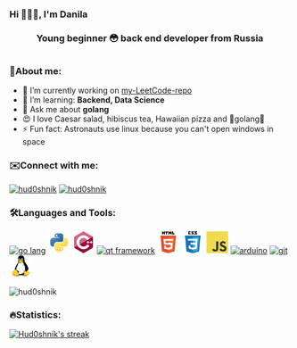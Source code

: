 ### Hi 🙋🏻‍♂️, I'm Danila
<h3 align="center"> Young beginner 😳 back end developer from Russia </h3>
<h1></h1>

<h3 align="left">🔎About me:</h3>

- 🔭 I’m currently working on [my-LeetCode-repo](https://github.com/hud0shnik/LeetCode)
- 🌱 I’m learning: **Backend, Data Science**
- 💬 Ask me about **golang**
- 😍 I love Caesar salad, hibiscus tea, Hawaiian pizza and 💙golang💙
- ⚡ Fun fact: Astronauts use linux because you can't open windows in space

<h3 align="left">✉️Connect with me:</h3>
<p align="left">
<a href="https://vk.com/hud0shnik" target="blank"><img align="center" src="https://img.icons8.com/nolan/64/vk-circled.png" alt="hud0shnik" height="40" width="40" /></a>
<a href="https://www.instagram.com/hud0shnik_/" target="blank"><img align="center" src="https://img.icons8.com/fluency/48/000000/instagram-new.png" alt="hud0shnik" height="40" width="40" /></a>  
</p>
<h3 align="left">🛠Languages and Tools:</h3>
<p align="left"> 
<a href="https://golang.org" target="_blank"> <img src="https://www.vectorlogo.zone/logos/golang/golang-ar21.svg" alt="go lang" width="40" height="40"/></a>
<a href="https://www.python.org" target="_blank"> <img src="https://raw.githubusercontent.com/devicons/devicon/master/icons/python/python-original.svg" alt="python" width="40" height="40"/></a>
<a href="https://www.w3schools.com/cpp/" target="_blank"> <img src="https://raw.githubusercontent.com/devicons/devicon/master/icons/cplusplus/cplusplus-original.svg" alt="cplusplus" width="40" height="40"/></a>
<a href="https://www.qt.io" target="_blank"> <img src="https://img.icons8.com/ios-filled/50/26e07f/qt.png" alt="qt framework" width="40" height="40"/></a>
<a href="https://www.w3.org/html/" target="_blank"> <img src="https://raw.githubusercontent.com/devicons/devicon/master/icons/html5/html5-original-wordmark.svg" alt="html5" width="40" height="40"/></a>
<a href="https://www.w3schools.com/css/" target="_blank"> <img src="https://raw.githubusercontent.com/devicons/devicon/master/icons/css3/css3-original-wordmark.svg" alt="css3" width="40" height="40"/></a>
<a href="https://developer.mozilla.org/en-US/docs/Web/JavaScript" target="_blank"> <img src="https://raw.githubusercontent.com/devicons/devicon/master/icons/javascript/javascript-original.svg" alt="javascript" width="40" height="40"/></a>
<a href="https://www.arduino.cc/" target="_blank" target="_blank"> <img src="https://cdn.worldvectorlogo.com/logos/arduino-1.svg" alt="arduino" width="40" height="40"/></a>
<a href="https://git-scm.com/" target="_blank"> <img src="https://www.vectorlogo.zone/logos/git-scm/git-scm-icon.svg" alt="git" width="40" height="40"/></a>
<a href="https://www.linux.org/" target="_blank"><img src="https://raw.githubusercontent.com/devicons/devicon/master/icons/linux/linux-original.svg" alt="linux" width="40" height="40"/></a>
</p>
  
<img src="https://github-readme-stats.vercel.app/api/top-langs/?username=hud0shnik&layout=compact&hide=html" alt="hud0shnik"  width="495"/>
<h3 align="left">🔥Statistics:</h3>

<a href="https://github.com/DenverCoder1/github-readme-streak-stats">
<img title="🔥 Get streak stats for your profile at git.io/streak-stats" alt="Hud0shnik's streak" src="https://github-readme-streak-stats.herokuapp.com/?user=hud0shnik&theme=default&hide_border=true"/></a>
